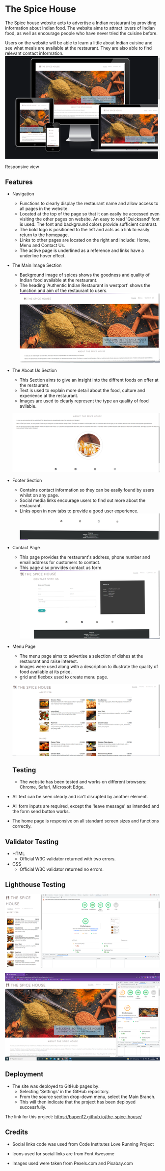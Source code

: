 # The Spice House
The Spice house website acts to advertise a Indian restaurant by providing information about Indian food. The website aims to attract lovers of Indian food, as well as encourage people who have never tried the cuisine before.

Users on the website will be able to learn a little about Indian cuisine and see what meals are available at the restaurant. They are also able to find relevant contact information.
![The Spice House Screenshot](assets/images/The%20Spice%20House%20Screenshot.png)

Responsive view

## Features
- Navigation
    - Functions to clearly display the restaurant name and allow access to all pages in the website.
    - Located at the top of the page  so that it can easily be accessed even   visiting the other pages on website.
      An easy to read 'Quicksand' font is used. The font and background colors provide sufficient contrast.
    - The bold logo is positioned to the left and acts as a link to easily return to the homepage.
    - Links to other pages are located on the right and include: Home, Menu and Contact Us.
    - The active page is underlined as a reference and links have a underline hover effect.
- The Main Image Section
    - Background image of spices shows the goodness and quality of Indian food available at the restaurant.
    - The heading 'Authentic Indian Restaurant in westport' shows the function and aim of the restaurant to users.
![Main Image Section](/assets/images/Homepage.png)

- The About Us Section 
    - This Section aims to give an insight into the diffrent foods on offer at the restaurant.
    - Text is used to explain more detail about the food, culture and experience at the restaurant.
    - Images are used to clearly represent the type an quality of food avilable.
  
  ![About Us Image Section](/assets/images/about%20us%20section%20screenshot.png)  

- Footer Section
    - Contains contact information  so they can be easily found by users whilst on any page.
    - Social media links encourage users to find out more about the restaurant.
    - Links open in new tabs to provide a good user experience.
    ![Footer section image](/assets/images/footer%20screenshot%201.png)

- Contact Page 
    - This page provides the restaurant's address, phone number and email address for customers to contact.
    - This page also provides contact us form.
 ![Contact Page](/assets/images/Contact%20us%20page%20screenshot.png) 

 - Menu Page 
    - The menu page aims to advertise a selection of dishes at the restaurant and raise interest.
    - Images were used along with a description to illustrate the quality of food available at its price.
    - grid and flexbox used to create menu page.  

    ![Menu Page](/assets/images/Menu-page%20screenshot%20.png)

    ## Testing
    - The website has been tested and works on different browsers: Chrome, Safari, Microsoft Edge.
- All text can be seen clearly and isn't disrupted by another element.
- All form inputs are required, except the 'leave message' as intended and the form send button works.
- The home page is responsive on all standard screen sizes and functions correctly.

## Validator Testing

- HTML
    - Official W3C validator returned with two  errors.
- CSS
    - Official W3C validator returned no errors.

## Lighthouse Testing

![Lighthouse Test for Mobiles](/assets/images/light-house-%20mobile-Screenshot%20(35).png)


![Lighthouse Test for Desktop](/assets/images/light-house-testing-Screenshot%20(34).png)

## Deployment

- The site was deployed to GitHub pages by:
    - Selecting 'Settings' in the GitHub repository.
    - From the source section drop-down menu, select the Main Branch.
    - This will then indicate that the project has been deployed successfully.

The link for this project: https://bupen12.github.io/the-spice-house/

   
## Credits




- Social links code was used from Code Institutes Love Running Project

- Icons used for social links are from Font Awesome

- Images used were taken from Pexels.com and Pixabay.com